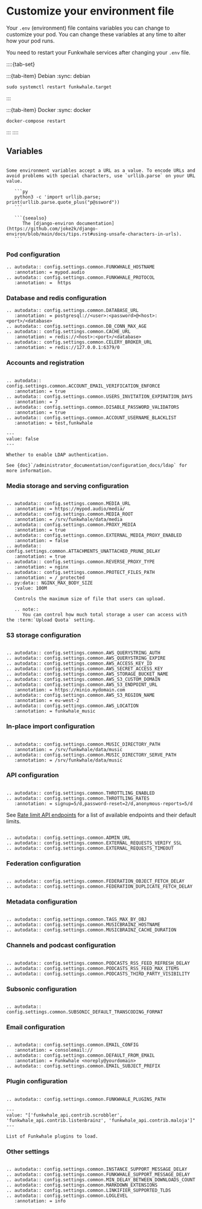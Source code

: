 # Customize your environment file

Your `.env` (environment) file contains variables you can change to customize your pod. You can change these variables at any time to alter how your pod runs.

You need to restart your Funkwhale services after changing your `.env` file.

::::{tab-set}

:::{tab-item} Debian
:sync: debian

   ```{code-block} sh
   sudo systemctl restart funkwhale.target
   ```

:::

:::{tab-item} Docker
:sync: docker

   ```{code-block} sh
   docker-compose restart
   ```

:::
::::

## Variables

````{important}

Some environment variables accept a URL as a value. To encode URLs and avoid problems with special characters, use `urllib.parse` on your URL value.

   ```py
   python3 -c 'import urllib.parse; print(urllib.parse.quote_plus("p@ssword"))
   ```

   ```{seealso}
      The [django-environ documentation](https://github.com/joke2k/django-environ/blob/main/docs/tips.rst#using-unsafe-characters-in-urls).
   ```

````

### Pod configuration

```{eval-rst}
.. autodata:: config.settings.common.FUNKWHALE_HOSTNAME
   :annotation: = mypod.audio
.. autodata:: config.settings.common.FUNKWHALE_PROTOCOL
   :annotation: =  https
```

### Database and redis configuration

```{eval-rst}
.. autodata:: config.settings.common.DATABASE_URL
   :annotation: = postgresql://<user>:<password>@<host>:<port>/<database>
.. autodata:: config.settings.common.DB_CONN_MAX_AGE
.. autodata:: config.settings.common.CACHE_URL
   :annotation: = redis://<host>:<port>/<database>
.. autodata:: config.settings.common.CELERY_BROKER_URL
   :annotation: = redis://127.0.0.1:6379/0
```

### Accounts and registration

```{eval-rst}

.. autodata:: config.settings.common.ACCOUNT_EMAIL_VERIFICATION_ENFORCE
   :annotation: = true
.. autodata:: config.settings.common.USERS_INVITATION_EXPIRATION_DAYS
   :annotation: = 7
.. autodata:: config.settings.common.DISABLE_PASSWORD_VALIDATORS
   :annotation: = true
.. autodata:: config.settings.common.ACCOUNT_USERNAME_BLACKLIST
   :annotation: = test,funkwhale
```

```{py:data} LDAP_ENABLED
---
value: false
---

Whether to enable LDAP authentication.

See {doc}`/administrator_documentation/configuration_docs/ldap` for more information.

```

### Media storage and serving configuration

```{eval-rst}

.. autodata:: config.settings.common.MEDIA_URL
   :annotation: = https://mypod.audio/media/
.. autodata:: config.settings.common.MEDIA_ROOT
   :annotation: = /srv/funkwhale/data/media
.. autodata:: config.settings.common.PROXY_MEDIA
   :annotation: = true
.. autodata:: config.settings.common.EXTERNAL_MEDIA_PROXY_ENABLED
   :annotation: = false
.. autodata:: config.settings.common.ATTACHMENTS_UNATTACHED_PRUNE_DELAY
   :annotation: = true
.. autodata:: config.settings.common.REVERSE_PROXY_TYPE
   :annotation: = nginx
.. autodata:: config.settings.common.PROTECT_FILES_PATH
   :annotation: = /_protected
.. py:data:: NGINX_MAX_BODY_SIZE
   :value: 100M

   Controls the maximum size of file that users can upload.

   .. note::
      You can control how much total storage a user can access with the :term:`Upload Quota` setting.

```

### S3 storage configuration

```{eval-rst}

.. autodata:: config.settings.common.AWS_QUERYSTRING_AUTH
.. autodata:: config.settings.common.AWS_QUERYSTRING_EXPIRE
.. autodata:: config.settings.common.AWS_ACCESS_KEY_ID
.. autodata:: config.settings.common.AWS_SECRET_ACCESS_KEY
.. autodata:: config.settings.common.AWS_STORAGE_BUCKET_NAME
.. autodata:: config.settings.common.AWS_S3_CUSTOM_DOMAIN
.. autodata:: config.settings.common.AWS_S3_ENDPOINT_URL
   :annotation: = https://minio.mydomain.com
.. autodata:: config.settings.common.AWS_S3_REGION_NAME
   :annotation: = eu-west-2
.. autodata:: config.settings.common.AWS_LOCATION
   :annotation: = funkwhale_music

```

### In-place import configuration

```{eval-rst}

.. autodata:: config.settings.common.MUSIC_DIRECTORY_PATH
   :annotation: = /srv/funkwhale/data/music
.. autodata:: config.settings.common.MUSIC_DIRECTORY_SERVE_PATH
   :annotation: = /srv/funkwhale/data/music

```

### API configuration

```{eval-rst}

.. autodata:: config.settings.common.THROTTLING_ENABLED
.. autodata:: config.settings.common.THROTTLING_RATES
   :annotation: = signup=5/d,password-reset=2/d,anonymous-reports=5/d

```

See [Rate limit API endpoints](rate-limiting.md) for a list of available endpoints and their default limits.

```{eval-rst}

.. autodata:: config.settings.common.ADMIN_URL
.. autodata:: config.settings.common.EXTERNAL_REQUESTS_VERIFY_SSL
.. autodata:: config.settings.common.EXTERNAL_REQUESTS_TIMEOUT

```

### Federation configuration

```{eval-rst}

.. autodata:: config.settings.common.FEDERATION_OBJECT_FETCH_DELAY
.. autodata:: config.settings.common.FEDERATION_DUPLICATE_FETCH_DELAY

```

### Metadata configuration

```{eval-rst}

.. autodata:: config.settings.common.TAGS_MAX_BY_OBJ
.. autodata:: config.settings.common.MUSICBRAINZ_HOSTNAME
.. autodata:: config.settings.common.MUSICBRAINZ_CACHE_DURATION

```

### Channels and podcast configuration

```{eval-rst}

.. autodata:: config.settings.common.PODCASTS_RSS_FEED_REFRESH_DELAY
.. autodata:: config.settings.common.PODCASTS_RSS_FEED_MAX_ITEMS
.. autodata:: config.settings.common.PODCASTS_THIRD_PARTY_VISIBILITY

```

### Subsonic configuration

```{eval-rst}

.. autodata:: config.settings.common.SUBSONIC_DEFAULT_TRANSCODING_FORMAT

```

### Email configuration

```{eval-rst}

.. autodata:: config.settings.common.EMAIL_CONFIG
   :annotation: = consolemail://
.. autodata:: config.settings.common.DEFAULT_FROM_EMAIL
   :annotation: = Funkwhale <noreply@yourdomain>
.. autodata:: config.settings.common.EMAIL_SUBJECT_PREFIX

```

### Plugin configuration

```{eval-rst}

.. autodata:: config.settings.common.FUNKWHALE_PLUGINS_PATH

```

```{py:data} FUNKWHALE_PLUGINS
---
value: "['funkwhale_api.contrib.scrobbler', 'funkwhale_api.contrib.listenbrainz', 'funkwhale_api.contrib.maloja']"
---

List of Funkwhale plugins to load.
```

### Other settings

```{eval-rst}

.. autodata:: config.settings.common.INSTANCE_SUPPORT_MESSAGE_DELAY
.. autodata:: config.settings.common.FUNKWHALE_SUPPORT_MESSAGE_DELAY
.. autodata:: config.settings.common.MIN_DELAY_BETWEEN_DOWNLOADS_COUNT
.. autodata:: config.settings.common.MARKDOWN_EXTENSIONS
.. autodata:: config.settings.common.LINKIFIER_SUPPORTED_TLDS
.. autodata:: config.settings.common.LOGLEVEL
   :annotation: = info

```
